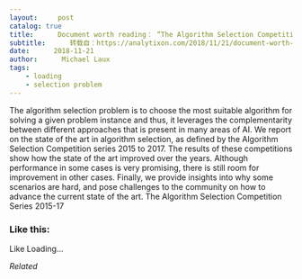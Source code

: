 ```yaml
---
layout:     post
catalog: true
title:      Document worth reading： “The Algorithm Selection Competition Series 2015-17”
subtitle:      转载自：https://analytixon.com/2018/11/21/document-worth-reading-the-algorithm-selection-competition-series-2015-17/
date:      2018-11-21
author:      Michael Laux
tags:
    - loading
    - selection problem
---
```


The algorithm selection problem is to choose the most suitable algorithm for solving a given problem instance and thus, it leverages the complementarity between different approaches that is present in many areas of AI. We report on the state of the art in algorithm selection, as defined by the Algorithm Selection Competition series 2015 to 2017. The results of these competitions show how the state of the art improved over the years. Although performance in some cases is very promising, there is still room for improvement in other cases. Finally, we provide insights into why some scenarios are hard, and pose challenges to the community on how to advance the current state of the art. The Algorithm Selection Competition Series 2015-17





### Like this:

Like Loading...


*Related*

